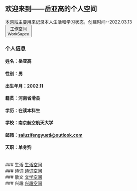 ## 欢迎来到——岳亚高的个人空间
本网站主要用来记录本人生活和学习状态，创建时间--2022.03.13<br/>
<a href="https://yueyagao.github.io/"><button>工作空间<br/>WorkSapce</button></a>
### 个人信息
#### 姓名：岳亚高
#### 性别：男
#### 出生年月：2002.11
#### 籍贯：河南省滑县
#### 学历：在读本科生
#### 学校：南京航空航天大学
#### 邮箱：saluzifengyueti@outlook.com
#### 天职：单身狗
<br/>
### 生活    <a href="/life.html">生活空间</a>
<br/>
### 诗词    <a href="/poem.html">诗词空间</a>
<br/>
### 散文    <a href="/literature.html">文学空间</a>
<br/>
### 兴趣    <a href="/interest.html">兴趣空间</a>
